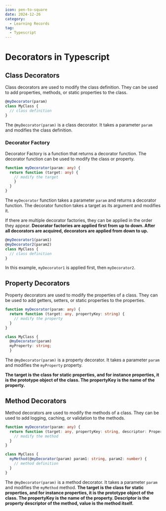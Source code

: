 ```yaml
---
icon: pen-to-square
date: 2024-12-26
category:
  - Learning Records
tag:
  - Typescript
---
```


# Decorators in Typescript

## Class Decorators
Class decorators are used to modify the class definition. They can be used to add properties, methods, or static properties to the class.

```typescript
@myDecorator(param)
class MyClass {
  // class definition
}
```

The `@myDecorator(param)` is a class decorator. It takes a parameter `param` and modifies the class definition.

### Decorator Factory
Decorator Factory is a function that returns a decorator function. The decorator function can be used to modify the class or property.

```typescript
function myDecorator(param: any) {
  return function (target: any) {
    // modify the target
    }
  }
}
```
The `myDecorator` function takes a parameter `param` and returns a decorator function. The decorator function takes a target as its argument and modifies it.

If there are multiple decorator factories, they can be applied in the order they appear. 
**Decorator factories are applied first from up to down. After all decorators are acquired, decorators are applied from down to up.**

```typescript
@myDecorator1(param1)
@myDecorator2(param2)
class MyClass {
  // class definition
}
```

In this example, `myDecorator1` is applied first, then `myDecorator2`.

## Property Decorators
Property decorators are used to modify the properties of a class. They can be used to add getters, setters, or static properties to the properties.

```typescript
function myDecorator(param: any) {
  return function (target: any, propertyKey: string) {
    // modify the property
  }
}

class MyClass {
  @myDecorator(param)
  myProperty: string;
  }
```
The `@myDecorator(param)` is a property decorator. It takes a parameter `param` and modifies the `myProperty` property.

**The target is the class for static properties, and for instance properties, it is the prototype object of the class. The propertyKey is the name of the property.**

## Method Decorators
Method decorators are used to modify the methods of a class. They can be used to add logging, caching, or validation to the methods.

```typescript
function myDecorator(param: any) {
  return function (target: any, propertyKey: string, descriptor: PropertyDescriptor) {
    // modify the method
  }
}

class MyClass {
  myMethod(@myDecorator(param) param1: string, param2: number) {
    // method definition
  }
}
```
The `@myDecorator(param)` is a method decorator. It takes a parameter `param` and modifies the `myMethod` method.
**The target is the class for static properties, and for instance properties, it is the prototype object of the class. The propertyKey is the name of the property. Descriptor is the property descriptor of the method, value is the method itself.**
